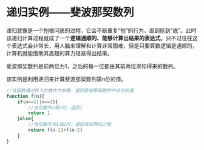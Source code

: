 # 递归实例——斐波那契数列

递归就像是一个刨根问底的过程，它会不断重复“刨”的行为，直到挖到“底”。此时该递归计算过程就成了一个**逻辑通顺的、能够计算出结果的表达式**。只不过往往这个表达式会非常长，用人脑来理解和计算非常困难，但是只要算数逻辑是通顺的，计算机就能借助其高超的算力轻易得出结果。

斐波那契数列是前两位为1，之后的每一位都由其前两位求和得来的数列。

该实例是利用递归来计算斐波那契数列第n位的值。

```js
//该函数通过传入位数作为参数，返回斐波那契数列中该位的值
function f(n){
    if(n==1||n==2){
        //当位数为1或2时，返回1
        return 1
    }else{
        //当位数不为1或2时，返回其前两位之和
        return f(n-1)+f(n-2)
    }
}
```

